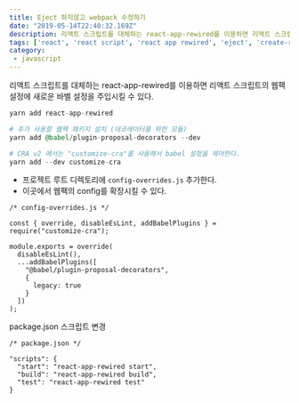 ```yaml
---
title: Eject 하지않고 webpack 수정하기
date: "2019-05-14T22:40:32.169Z"
description: 리액트 스크립트를 대체하는 react-app-rewired를 이용하면 리액트 스크립트의 웹팩 설정에 새로운 바벨 설정을 주입시킬 수 있다.
tags: ['react', 'react script', 'react app rewired', 'eject', 'create-react-app', 'babel', 'webpack']
category: 
 - javascript
---
```


리액트 스크립트를 대체하는 react-app-rewired를 이용하면 리액트 스크립트의 웹팩 설정에 새로운 바벨 설정을 주입시킬 수 있다.

```elixir
yarn add react-app-rewired

# 추가 사용할 웹팩 패키지 설치 (데코레이터를 위한 모듈)
yarn add @babel/plugin-proposal-decorators --dev

# CRA v2 에서는 "customize-cra"를 사용해서 babel 설정을 제어한다.
yarn add --dev customize-cra
```

- 프로젝트 루트 디렉토리에 `config-overrides.js` 추가한다.
- 이곳에서 웹팩의 config를 확장시킬 수 있다.

```
/* config-overrides.js */ 

const { override, disableEsLint, addBabelPlugins } = require("customize-cra");

module.exports = override(
  disableEsLint(),
  ...addBabelPlugins([
    "@babel/plugin-proposal-decorators",
    {
      legacy: true
    }
  ])
);
```

package.json 스크립트 변경

```
/* package.json */

"scripts": {
  "start": "react-app-rewired start",
  "build": "react-app-rewired build",
  "test": "react-app-rewired test"
}
```